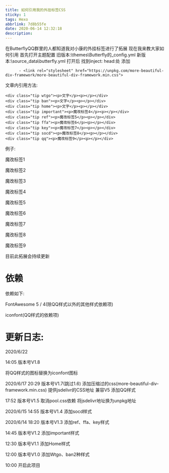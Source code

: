 ```yaml
---
title: 如何引用我的外挂标签CSS
sticky: 1
tags: Hexo
abbrlink: 7d8b55fe
date: 2020-06-14 12:32:18
description:
---
```

在ButterflyQQ群里的人都知道我对小康的外挂标签进行了拓展
现在我来教大家如何引用
首先打开主题配置
旧版本:\themes\Butterfly的_config.yml
新版本:\source\_data\butterfly.yml
打开后
找到inject:
  head:处
添加
```
      - <link rel="stylesheet" href="https://unpkg.com/more-beautiful-div-framework/more-beautiful-div-framework.min.css">
```

文章内引用方法:
```
<div class="tip wtgo"><p>文字</p><p></p></div>
<div class="tip ban"><p>文字</p><p></p></div>
<div class="tip home"><p>文字</p><p></p></div>
<div class="tip important"><p>魔改标签4</p><p></p></div>
<div class="tip ref"><p>魔改标签5</p><p></p></div>
<div class="tip ffa"><p>魔改标签6</p><p></p></div>
<div class="tip key"><p>魔改标签7</p><p></p></div>
<div class="tip socd"><p>魔改标签8</p><p></p></div>
<div class="tip qq"><p>魔改标签9</p><p></p></div>
```

例子:
<div class="tip wtgo faa-spin animated-hover"><p>魔改标签1</p><p></p></div>
<div class="tip ban faa-bounce animated"><p>魔改标签2</p><p></p></div>
<div class="tip home faa-spin animated-hover"><p>魔改标签3</p><p></p></div>
<div class="tip important faa-bounce animated"><p>魔改标签4</p><p></p></div>
<div class="tip ref faa-spin animated-hover"><p>魔改标签5</p><p></p></div>
<div class="tip ffa faa-bounce animated"><p>魔改标签6</p><p></p></div>
<div class="tip key faa-spin animated-hover"><p>魔改标签7</p><p></p></div>
<div class="tip socd faa-bounce animated"><p>魔改标签8</p><p></p></div>
<div class="tip qq faa-spin animated-hover"><p>魔改标签9</p><p></p></div>

目前此拓展会持续更新

# 依赖

依赖如下:

FontAwesome 5 / 4(除QQ样式以外的其他样式依赖项)

iconfont(QQ样式的依赖项)

# 更新日志:
2020/6/22

14:05 版本号V1.8

将QQ样式的图标替换为iconfont图标

2020/6/17
20:29 版本号V1.7(跳过1.6)
添加压缩过的css(more-beautiful-div-framework.min.css)
提供jsdelivr的CSS地址
兼容V5
添加QQ样式

17:52 版本号V1.5
取消pool.css依赖
将jsdelivr地址换为unpkg地址

2020/6/15
14:55 版本号V1.4
添加socd样式

2020/6/14
18:20 版本号V1.3
添加ref、ffa、key样式

14:45 版本号V1.2
添加important样式

12:30 版本号V1.1
添加Home样式

12:00 版本号V1.0
添加Wtgo、ban2种样式

10:00
开启此项目